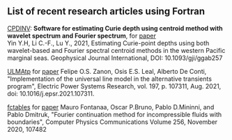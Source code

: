 ## List of recent research articles using Fortran

[CPDINV](https://github.com/yinyih/CPDINV): **Software for estimating Curie depth using centroid method with wavelet spectrum and Fourier spectrum**, 
for [paper](https://academic.oup.com/gji/article-abstract/227/2/798/6313283)</br>
Yin Y.H, Li C.-F., Lu Y., 2021, Estimating Curie-point depths using both wavelet-based and Fourier spectral centroid methods in the western Pacific marginal seas. Geophysical Journal International, DOI: 10.1093/gji/ggab257

[ULMAtp](https://github.com/zanonfelipe/ULMAtp) for [paper](https://www.sciencedirect.com/science/article/abs/pii/S0378779621002923)
Felipe O.S. Zanon, Osis E.S. Leal, Alberto De Conti, "Implementation of the universal line model in the alternative transients program", Electric Power Systems Research, vol. 197, p. 107311, Aug. 2021, doi: 10.1016/j.epsr.2021.107311.

[fctables](https://github.com/mfontanaar/fctables) for [paper](https://www.sciencedirect.com/science/article/abs/pii/S0010465520302265?via%3Dihub) 
Mauro Fontanaa, Oscar P.Bruno, Pablo D.Mininni, and Pablo Dmitruk, "Fourier continuation method for incompressible fluids with boundaries",
Computer Physics Communications Volume 256, November 2020, 107482
